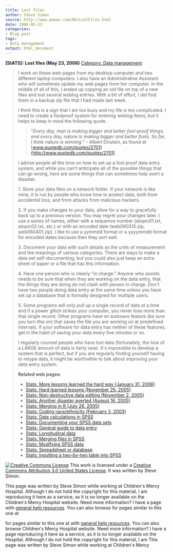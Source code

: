 ```yaml
---
title: Lost files
author: Steve Simon
source: http://www.pmean.com/06/LostFiles.html
date: 2006-05-23
categories:
- Blog post
tags:
- Data management
output: html_document
---
```

**[StATS]:** **Lost files (May 23, 2006)**
[Category: Data management](../category/DataManagement.html)

> I work on these web pages from my desktop computer and two different
> laptop computers. I also have an Administrative Assistant who will
> sometimes update my web pages from her computer. In the middle of all
> of this, I ended up copying an old file on top of a new files and lost
> several weblog entries. With a bit of effort, I did find them in a
> backup zip file that I had made last week.
>
> I think this is a sign that I am too busy and my life is too
> complicated. I need to create a foolproof system for entering weblog
> items, but it helps to keep in mind the following quote.
>
> > "*Every day, man is making bigger and better fool-proof things, and
> > every day, nature is making bigger and better fools. So far, I think
> > nature is winning.*" - Albert Einstein, as found at
> > [www.quotedb.com/quotes/2701](http://www.quotedb.com/quotes/2701)
>
> I advise people all the time on how to set up a fool proof data entry
> system, and while you can't anticipate all of the possible things
> that can go wrong, here are some things that can sometimes help avert
> a disaster.
>
> 1\. Store your data files on a network folder. If your network is like
> mine, it is run by people who know how to protect data, both from
> accidental loss, and from attacks from malicious hackers.
>
> 2\. If you make changes to your data, allow for a way to gracefully back
> up to a previous version. You may regret your changes later. I use a
> series of names, either with a sequence number (atopic01.txt,
> atopic02.txt, etc.) or with an encoded date (web060315.zip,
> web060401.zip). I like to use a yymmdd format or a yyyymmdd format for
> encoded dates because then they sort well.
>
> 3\. Document your data with such details as the units of measurement and
> the meanings of various categories. There are ways to make a data set
> self-documenting, but you could also just keep an extra sheet of paper
> or a file that has this information.
>
> 4\. Have one person who is clearly "in charge." Anyone who assists
> needs to be sure that when they are working on the data entry, that the
> things they are doing do not clash with person in charge. Don't have
> two people doing data entry at the same time unless you have set up a
> database that is formally designed for multiple users.
>
> 5\. Some programs will only pull up a single record of data at a time and
> if a power glitch strikes your computer, you never lose more than that
> single record. Other programs have an autosave feature (be sure you turn
> this on) that saves the file you are working on at predefined intervals.
> If your software for data entry has neither of these features, get in
> the habit of saving your data every five minutes or so.
>
> I regularly counsel people who have lost data (fortunately, the loss
> of a LARGE amount of data is fairly rare). It's impossible to develop
> a system that is perfect, but if you are regularly finding yourself
> having to retype data, it might be worthwhile to talk about improving
> your data entry system.
>
> **Related web pages:**
>
> -   [Stats: More lessons learned the hard way (January
>     31, 2006)](LessonsLearned.html)
> -   [Stats: Hard learned lessons (November
>     25, 2005)](http://www.pmean.com/weblog2005/HardLessons.asp)
> -   [Stats: Non-destructive data editing (November
>     2, 2005)](http://www.pmean.com/weblog2005/NondestructiveEditing.asp)
> -   [Stats: Another disaster averted (August
>     16, 2005)](http://www.pmean.com/weblog2005/DisasterAvertedA.asp)
> -   [Stats: Merging in R (July
>     26, 2005)](http://www.pmean.com/weblog2005/MergingInR.asp)
> -   [Stats: Coding race/ethnicity (February
>     3, 2003)](http://www.pmean.com/weblog2005/RaceEthnicity.asp)
> -   [Stats: Date calculations in SPSS](../data/dates.asp)
> -   [Stats: Documenting your SPSS data sets](../data/document.asp)
> -   [Stats: General guide to data entry](../data/entry.asp)
> -   [Stats: Longitudinal data](../data/longitudinal.asp)
> -   [Stats: Merging files in SPSS](../data/merging.asp)
> -   [Stats: Modifying SPSS data](../data/modify.asp)
> -   [Stats: Spreadsheet or database](../data/sheet.asp)
> -   [Stats: Inputting a two-by-two table into SPSS](../data/table.asp)

[![Creative Commons
License](http://i.creativecommons.org/l/by/3.0/us/80x15.png)](http://creativecommons.org/licenses/by/3.0/us/)
This work is licensed under a [Creative Commons Attribution 3.0 United
States License](http://creativecommons.org/licenses/by/3.0/us/). It was
written by Steve Simon.

This page was written by Steve Simon while working at Children's Mercy
Hospital. Although I do not hold the copyright for this material, I am
reproducing it here as a service, as it is no longer available on the
Children's Mercy Hospital website. Need more information? I have a page
with [general help resources](../GeneralHelp.html). You can also browse
for pages similar to this one at
<!---More--->
for pages similar to this one at
with [general help resources](../GeneralHelp.html). You can also browse
Children's Mercy Hospital website. Need more information? I have a page
reproducing it here as a service, as it is no longer available on the
Hospital. Although I do not hold the copyright for this material, I am
This page was written by Steve Simon while working at Children's Mercy

<!---Do not use
**[StATS]:** **Lost files (May 23, 2006)**
This page was written by Steve Simon while working at Children's Mercy
Hospital. Although I do not hold the copyright for this material, I am
reproducing it here as a service, as it is no longer available on the
Children's Mercy Hospital website. Need more information? I have a page
with [general help resources](../GeneralHelp.html). You can also browse
for pages similar to this one at
--->

